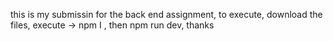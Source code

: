 this is my submissin for the back end assignment,
to execute,
download the files, execute -> npm I , 
then npm run dev, thanks

